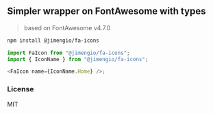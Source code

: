 ## Simpler wrapper on FontAwesome with types

> based on FontAwesome v4.7.0

```bash
npm install @jimengio/fa-icons
```

```ts
import FaIcon from "@jimengio/fa-icons";
import { IconName } from "@jimengio/fa-icons";

<FaIcon name={IconName.Home} />;
```

### License

MIT
